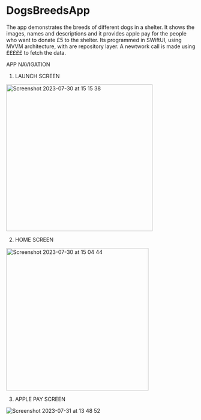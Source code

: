 # DogsBreedsApp
The app demonstrates the breeds of different dogs in a shelter. It shows the images, names and descriptions and it provides apple pay for the people who want to donate £5 to the shelter.
Its programmed in SWiftUI, using MVVM architecture, with are repository layer. A newtwork call is made using £££££ to fetch the data.

APP NAVIGATION

1) LAUNCH SCREEN

<img width="390" alt="Screenshot 2023-07-30 at 15 15 38" src="https://github.com/jordsek/DogsBreedsApp/assets/73316853/d56e2b20-6be1-4225-aee1-e68219d18f31">

2) HOME SCREEN

<img width="379" alt="Screenshot 2023-07-30 at 15 04 44" src="https://github.com/jordsek/DogsBreedsApp/assets/73316853/0e98842f-6762-4ba4-b4df-4ec2c74e796d">

3) APPLE PAY SCREEN  

![Screenshot 2023-07-31 at 13 48 52](https://github.com/jordsek/DogsBreedsApp/assets/73316853/3b0f2a98-2b92-4540-b467-0f3449417b2a)
